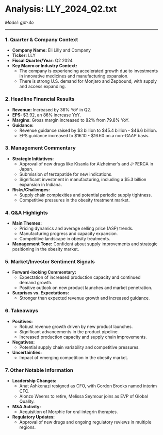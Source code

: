 # Analysis: LLY_2024_Q2.txt

*Model: gpt-4o*

---

### 1. Quarter & Company Context
- **Company Name:** Eli Lilly and Company
- **Ticker:** LLY
- **Fiscal Quarter/Year:** Q2 2024
- **Key Macro or Industry Context:**
  - The company is experiencing accelerated growth due to investments in innovative medicines and manufacturing expansion.
  - There is strong U.S. demand for Monjaro and Zepbound, with supply and access expanding.

### 2. Headline Financial Results
- **Revenue:** Increased by 36% YoY in Q2.
- **EPS:** $3.92, an 86% increase YoY.
- **Margins:** Gross margin increased to 82% from 79.8% YoY.
- **Guidance:**
  - Revenue guidance raised by $3 billion to $45.4 billion - $46.6 billion.
  - EPS guidance increased to $16.10 - $16.60 on a non-GAAP basis.

### 3. Management Commentary
- **Strategic Initiatives:**
  - Approval of new drugs like Kisanla for Alzheimer's and J-PERCA in Japan.
  - Submission of terzapatide for new indications.
  - Significant investment in manufacturing, including a $5.3 billion expansion in Indiana.
- **Risks/Challenges:**
  - Supply chain complexities and potential periodic supply tightness.
  - Competitive pressures in the obesity treatment market.

### 4. Q&A Highlights
- **Main Themes:**
  - Pricing dynamics and average selling price (ASP) trends.
  - Manufacturing progress and capacity expansion.
  - Competitive landscape in obesity treatments.
- **Management Tone:** Confident about supply improvements and strategic positioning in the obesity market.

### 5. Market/Investor Sentiment Signals
- **Forward-looking Commentary:**
  - Expectation of increased production capacity and continued demand growth.
  - Positive outlook on new product launches and market penetration.
- **Surprises vs. Expectations:**
  - Stronger than expected revenue growth and increased guidance.

### 6. Takeaways
- **Positives:**
  - Robust revenue growth driven by new product launches.
  - Significant advancements in the product pipeline.
  - Increased production capacity and supply chain improvements.
- **Negatives:**
  - Potential supply chain variability and competitive pressures.
- **Uncertainties:**
  - Impact of emerging competition in the obesity market.

### 7. Other Notable Information
- **Leadership Changes:**
  - Anat Ashkenazi resigned as CFO, with Gordon Brooks named interim CFO.
  - Alonzo Weems to retire, Melissa Seymour joins as EVP of Global Quality.
- **M&A Activity:**
  - Acquisition of Morphic for oral integrin therapies.
- **Regulatory Updates:**
  - Approval of new drugs and ongoing regulatory reviews in multiple regions.